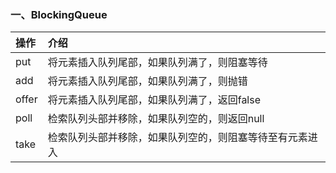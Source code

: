 ### 一、BlockingQueue
| 操作    | 介绍                           |
|:------|:-----------------------------|
| put   | 将元素插入队列尾部，如果队列满了，则阻塞等待       |
| add   | 将元素插入队列尾部，如果队列满了，则抛错         |
| offer | 将元素插入队列尾部，如果队列满了，返回false     |
| poll  | 检索队列头部并移除，如果队列空的，则返回null     |
| take  | 检索队列头部并移除，如果队列空的，则阻塞等待至有元素进入 |